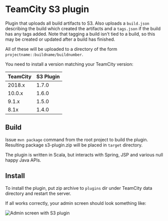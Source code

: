 TeamCity S3 plugin
==================

Plugin that uploads all build artifacts to S3. Also uploads a `build.json` describing the build which created the
artifacts and a `tags.json` if the build has any tags added. Note that tagging a build isn't tied to a build, so this
may be created or updated after a build has finished.

All of these will be uploaded to a directory of the form `projectname::buildname/buildnumber`.

You need to install a version matching your TeamCity version:

|   TeamCity    |  S3 Plugin |
|---------------|------------|
|   2018.x      |   1.7.0    |
|   10.0.x      |   1.6.0    |
|   9.1.x       |   1.5.0    |
|   8.1x        |   1.4.0    |


Build
-----
Issue `mvn package` command from the root project to build the plugin. Resulting package s3-plugin.zip will be placed
in `target` directory.

The plugin is written in Scala, but interacts with Spring, JSP and various null happy Java APIs.
 
Install
-------
To install the plugin, put zip archive to `plugins` dir under TeamCity data directory and restart the server.

If all works correctly, your admin screen should look something like:

![Admin screen with S3 plugin](teamcity-admin-screenshot.png?raw=true) 
